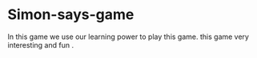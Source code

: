 # Simon-says-game
In this game we use our learning power to play this game. this  game very interesting and fun .
